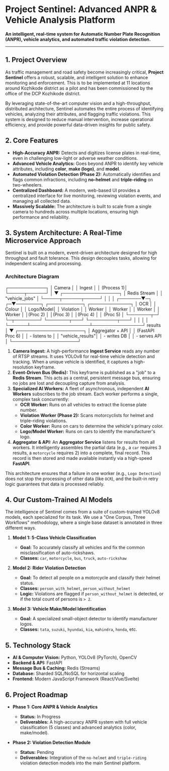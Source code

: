 # Project Sentinel: Advanced ANPR & Vehicle Analysis Platform

**An intelligent, real-time system for Automatic Number Plate Recognition (ANPR), vehicle analytics, and automated traffic violation detection.**

---

## 1. Project Overview

As traffic management and road safety become increasingly critical, **Project Sentinel** offers a robust, scalable, and intelligent solution to enhance monitoring and enforcement. This is to be implemented at 11 locations around Kozhikode district as a pilot and has been commissioned by the office of the DCP Kozhikode district.

By leveraging state-of-the-art computer vision and a high-throughput, distributed architecture, Sentinel automates the entire process of identifying vehicles, analyzing their attributes, and flagging traffic violations. This system is designed to reduce manual intervention, increase operational efficiency, and provide powerful data-driven insights for public safety.

## 2. Core Features

* **High-Accuracy ANPR:** Detects and digitizes license plates in real-time, even in challenging low-light or adverse weather conditions.
* **Advanced Vehicle Analytics:** Goes beyond ANPR to identify key vehicle attributes, including **color**, **make (logo)**, and **model**.
* **Automated Violation Detection (Phase 2):** Automatically identifies and flags common infractions, including **no-helmet** and **triple-riding** on two-wheelers.
* **Centralized Dashboard:** A modern, web-based UI provides a centralized interface for live monitoring, reviewing violation events, and managing all collected data.
* **Massively Scalable:** The architecture is built to scale from a single camera to hundreds across multiple locations, ensuring high performance and reliability.

## 3. System Architecture: A Real-Time Microservice Approach

Sentinel is built on a modern, event-driven architecture designed for high throughput and fault tolerance. This design decouples tasks, allowing for independent scaling and processing.

### Architecture Diagram
   ┌────────────┐
   │  Camera    │
   │ Ingest     │
   │ (Process 1)│
   └─────┬──────┘
         │
         ▼
   ┌──────────────────┐
   │ Redis Stream     │
   │ "vehicle_jobs"   │
   └─────┬──────┬─────┘
         │      │      │
 ┌───────▼─┐  ┌─▼────────┐  ┌───────────┐  ┌─────────────┐
 │ OCR     │  │ Colour   │  │ Logo/Model│  │ Violation   │
 │ Worker  │  │ Worker   │  │ Worker    │  │ Worker      │
 │(Proc 2) │  │(Proc 3)  │  │(Proc 4)   │  │ (Proc 5)    │
 └───────┬─┘  └─┬────────┘  └───────┬───┘  └─────────┬───┘
         │      │                   │                │
         └──────┴───────────────────┴────────────────┘
                       results
                          │
                          ▼
                   ┌─────────────────────┐
                   │ Aggregator + API    │
                   │ (FastAPI Proc 6)    │
                   │  - listens to       │
                   │    "vehicle_results"│
                   │  - writes DB        │
                   │  - serves API       │
                   └─────────────────────┘

1.  **Camera Ingest:** A high-performance **Ingest Service** reads any number of RTSP streams. It uses YOLOv8 for real-time vehicle detection and tracking. When a unique vehicle is identified, it captures a high-resolution keyframe.
2.  **Event-Driven Bus (Redis):** This keyframe is published as a "job" to a **Redis Stream**. This acts as a central, persistent message bus, ensuring no jobs are lost and decoupling capture from analysis.
3.  **Specialized AI Workers:** A fleet of asynchronous, independent **AI Workers** subscribes to the job stream. Each worker performs a single, complex task concurrently:
    * **OCR Worker:** Runs on all vehicles to extract the license plate number.
    * **Violation Worker (Phase 2):** Scans motorcyclists for helmet and triple-riding violations.
    * **Color Worker:** Runs on cars to determine the vehicle's primary color.
    * **Logo/Model Worker:** Runs on cars to identify the manufacturer's logo.
4.  **Aggregator & API:** An **Aggregator Service** listens for results from all workers. It intelligently assembles the partial data (e.g., a `car` requires 3 results, a `motorcycle` requires 2) into a complete, final record. This record is then stored and made available instantly via a high-speed **FastAPI**.

This architecture ensures that a failure in one worker (e.g., `Logo Detection`) does not stop the processing of other data (like `OCR`), and the built-in retry logic guarantees that data is processed reliably.

## 4. Our Custom-Trained AI Models

The intelligence of Sentinel comes from a suite of custom-trained YOLOv8 models, each specialized for its task. We use a "One Corpus, Three Workflows" methodology, where a single base dataset is annotated in three different ways.

1.  **Model 1: 5-Class Vehicle Classification**
    * **Goal:** To accurately classify all vehicles and fix the common misclassification of auto-rickshaws.
    * **Classes:** `car`, `motorcycle`, `bus`, `truck`, `auto-rickshaw`

2.  **Model 2: Rider Violation Detection**
    * **Goal:** To detect all people on a motorcycle and classify their helmet status.
    * **Classes:** `person_with_helmet`, `person_without_helmet`
    * **Logic:** Violations are flagged if `person_without_helmet` is detected, or if the total count of persons is `> 2`.

3.  **Model 3: Vehicle Make/Model Identification**
    * **Goal:** A specialized small-object detector to identify manufacturer logos.
    * **Classes:** `tata`, `suzuki`, `hyundai`, `kia`, `mahindra`, `honda`, etc.

## 5. Technology Stack

* **AI & Computer Vision:** Python, YOLOv8 (PyTorch), OpenCV
* **Backend & API:** FastAPI
* **Message Bus & Caching:** Redis (Streams)
* **Database:** Sharded SQL/NoSQL for horizontal scaling
* **Frontend:** Modern JavaScript Framework (React/Vue/Svelte)

## 6. Project Roadmap

* **Phase 1: Core ANPR & Vehicle Analytics**
    * **Status:** In Progress
    * **Deliverables:** A high-accuracy ANPR system with full vehicle classification (5 classes) and advanced analytics (color, make/model).

* **Phase 2: Violation Detection Module**
    * **Status:** Pending
    * **Deliverables:** Integration of the `no-helmet` and `triple-riding` violation detection models into the main Sentinel platform.
